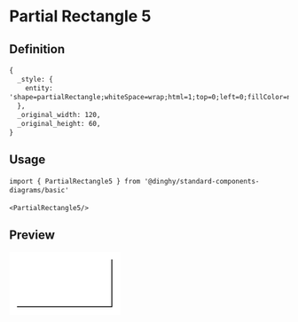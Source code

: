 # Partial Rectangle 5

## Definition

```
{
  _style: { 
    entity: 'shape=partialRectangle;whiteSpace=wrap;html=1;top=0;left=0;fillColor=none;',
  },
  _original_width: 120,
  _original_height: 60,
}
```

## Usage

```
import { PartialRectangle5 } from '@dinghy/standard-components-diagrams/basic'

<PartialRectangle5/>
```

## Preview

<img src="./partial-rectangle-5.png" width="200"/>
